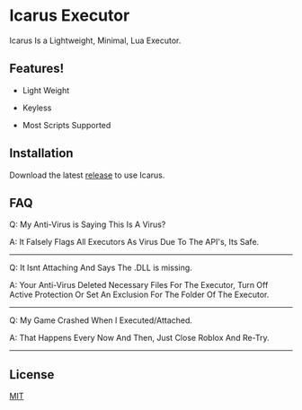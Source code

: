 # Icarus Executor

Icarus Is a Lightweight, Minimal, Lua Executor.

## Features!

- Light Weight

- Keyless

- Most Scripts Supported

## Installation

Download the latest [release](https://github.com/PersonWithEars/IcarusExecutor/releases/) to use Icarus.


## FAQ

Q: My Anti-Virus is Saying This Is A Virus?

A: It Falsely Flags All Executors As Virus Due To The API's, Its Safe.

---

Q: It Isnt Attaching And Says The .DLL is missing.

A: Your Anti-Virus Deleted Necessary Files For The Executor, Turn Off Active Protection Or Set An Exclusion For The Folder Of The Executor.

---

Q: My Game Crashed When I Executed/Attached.

A: That Happens Every Now And Then, Just Close Roblox And Re-Try.

---

## License
[MIT](https://choosealicense.com/licenses/mit/)
